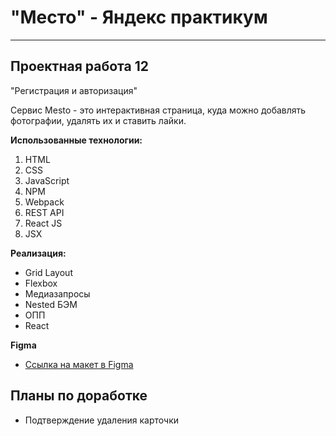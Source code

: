# "Место" - Яндекс практикум

---

## Проектная работа 12
"Регистрация и авторизация"

Сервис Mesto - это интерактивная страница, куда можно добавлять фотографии, удалять их и ставить лайки.

**Использованные технологии:**
1. HTML
2. CSS
3. JavaScript
4. NPM
5. Webpack
6. REST API
7. React JS
8. JSX

**Реализация:**
* Grid Layout
* Flexbox
* Медиазапросы
* Nested БЭМ
* ОПП
* React

**Figma**

* [Ссылка на макет в Figma](https://www.figma.com/file/2cn9N9jSkmxD84oJik7xL7/JavaScript.-Sprint-4?node-id=0%3A1)

## Планы по доработке

* Подтверждение удаления карточки